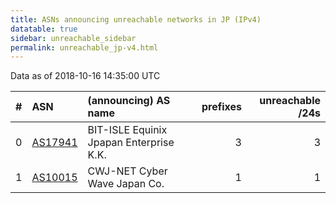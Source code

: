 ```yaml
---
title: ASNs announcing unreachable networks in JP (IPv4)
datatable: true
sidebar: unreachable_sidebar
permalink: unreachable_jp-v4.html
---
```


Data as of 2018-10-16 14:35:00 UTC


<div class="datatable-begin"></div>

|   # | ASN                                    | (announcing) AS name                    |   prefixes |   unreachable /24s |
|----:|:---------------------------------------|:----------------------------------------|-----------:|-------------------:|
|   0 | [AS17941](unreachable_AS17941-v4.html) | BIT-ISLE Equinix Jpapan Enterprise K.K. |          3 |                  3 |
|   1 | [AS10015](unreachable_AS10015-v4.html) | CWJ-NET Cyber Wave Japan Co.            |          1 |                  1 |

<div class="datatable-end"></div>